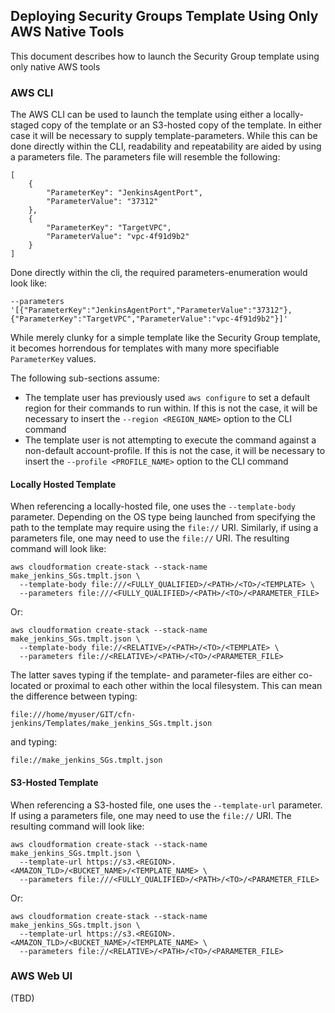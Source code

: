 ## Deploying Security Groups Template Using Only AWS Native Tools

This document describes how to launch the Security Group template using only native AWS tools

### AWS CLI

The AWS CLI can be used to launch the template using either a locally-staged copy of the template or an S3-hosted copy of the template. In either case it will be necessary to supply template-parameters. While this can be done directly within the CLI, readability and repeatability are aided by using a parameters file. The parameters file will resemble the following:

~~~~
[
    {
        "ParameterKey": "JenkinsAgentPort",
        "ParameterValue": "37312"
    },
    {
        "ParameterKey": "TargetVPC",
        "ParameterValue": "vpc-4f91d9b2"
    }
]
~~~~

Done directly within the cli, the required parameters-enumeration would look like:

~~~~
--parameters '[{"ParameterKey":"JenkinsAgentPort","ParameterValue":"37312"},{"ParameterKey":"TargetVPC","ParameterValue":"vpc-4f91d9b2"}]'
~~~~

While merely clunky for a simple template like the Security Group template, it becomes horrendous for templates with many more specifiable `ParameterKey` values.

The following sub-sections assume:
- The template user has previously used `aws configure` to set a default region for their commands to run within. If this is not the case, it will be necessary to insert the `--region <REGION_NAME>` option to the CLI command
- The template user is not attempting to execute the command against a non-default account-profile. If this is not the case, it will be necessary to insert the `--profile <PROFILE_NAME>` option to the CLI command

#### Locally Hosted Template

When referencing a locally-hosted file, one uses the `--template-body` parameter. Depending on the OS type being launched from specifying the path to the template may require using the `file://` URI. Similarly, if using a parameters file, one may need to use the `file://` URI. The resulting command will look like:

~~~~
aws cloudformation create-stack --stack-name make_jenkins_SGs.tmplt.json \
  --template-body file:///<FULLY_QUALIFIED>/<PATH>/<TO>/<TEMPLATE> \
  --parameters file:///<FULLY_QUALIFIED>/<PATH>/<TO>/<PARAMETER_FILE>
~~~~

Or:

~~~~
aws cloudformation create-stack --stack-name make_jenkins_SGs.tmplt.json \
  --template-body file://<RELATIVE>/<PATH>/<TO>/<TEMPLATE> \
  --parameters file://<RELATIVE>/<PATH>/<TO>/<PARAMETER_FILE>
~~~~

The latter saves typing if the template- and parameter-files are either co-located or proximal to each other within the local filesystem. This can mean the difference between typing:

`file:///home/myuser/GIT/cfn-jenkins/Templates/make_jenkins_SGs.tmplt.json`

and typing:

`file://make_jenkins_SGs.tmplt.json`

#### S3-Hosted Template

When referencing a S3-hosted file, one uses the `--template-url` parameter. If using a parameters file, one may need to use the `file://` URI. The resulting command will look like:

~~~~
aws cloudformation create-stack --stack-name make_jenkins_SGs.tmplt.json \
  --template-url https://s3.<REGION>.<AMAZON_TLD>/<BUCKET_NAME>/<TEMPLATE_NAME> \
  --parameters file:///<FULLY_QUALIFIED>/<PATH>/<TO>/<PARAMETER_FILE>
~~~~

Or:

~~~~
aws cloudformation create-stack --stack-name make_jenkins_SGs.tmplt.json \
  --template-url https://s3.<REGION>.<AMAZON_TLD>/<BUCKET_NAME>/<TEMPLATE_NAME> \
  --parameters file://<RELATIVE>/<PATH>/<TO>/<PARAMETER_FILE>
~~~~

### AWS Web UI

(TBD)

